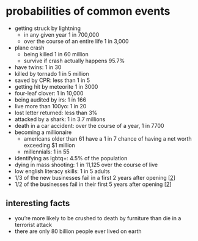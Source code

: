 # probabilities of common events

- getting struck by lightning
  - in any given year 1 in 700,000
  - over the course of an entire life 1 in 3,000
- plane crash
  - being killed 1 in 60 million
  - survive if crash actually happens 95.7%
- have twins: 1 in 30
- killed by tornado 1 in 5 million
- saved by CPR: less than 1 in 5
- getting hit by meteorite 1 in 3000
- four-leaf clover: 1 in 10,000
- being audited by irs: 1 in 166
- live more than 100yo: 1 in 20
- lost letter returned: less than 3%
- attacked by a shark: 1 in 3.7 millions
- death in a car accident: over the course of a year, 1 in 7700
- becoming a millionaire
  - americans older than 61 have a 1 in 7 chance of having a net worth exceeding $1 million
  - millennials: 1 in 55
- identifying as lgbtq+: 4.5% of the population
- dying in mass shooting: 1 in 11,125 over the course of live
- low english literacy skills: 1 in 5 adults
- 1/3 of the new businesses fail in a first 2 years after opening [[2]]
- 1/2 of the businesses fail in their first 5 years after opening [[2]]


## interesting facts

- you’re more likely to be crushed to death by furniture than die in a terrorist attack
- there are only 80 billion people ever lived on earth


[//]: # (references)
[1]: https://stacker.com/stories/2343/what-are-chances
[2]: https://www.thegreatcourses.com/courses/how-the-stock-market-works
